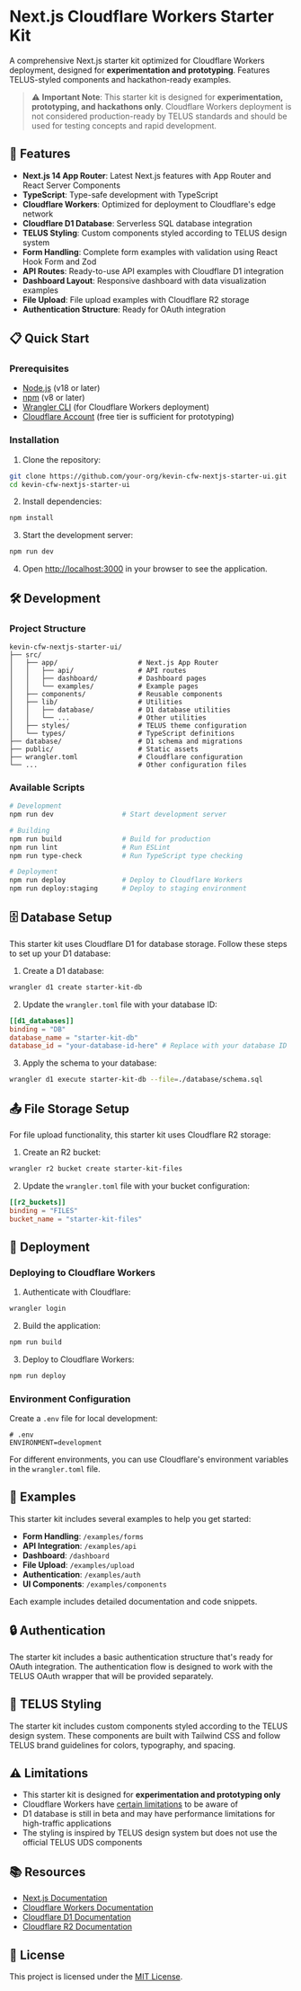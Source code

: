 # Next.js Cloudflare Workers Starter Kit

A comprehensive Next.js starter kit optimized for Cloudflare Workers deployment, designed for **experimentation and prototyping**. Features TELUS-styled components and hackathon-ready examples.

> ⚠️ **Important Note**: This starter kit is designed for **experimentation, prototyping, and hackathons only**. Cloudflare Workers deployment is not considered production-ready by TELUS standards and should be used for testing concepts and rapid development.

## 🚀 Features

- **Next.js 14 App Router**: Latest Next.js features with App Router and React Server Components
- **TypeScript**: Type-safe development with TypeScript
- **Cloudflare Workers**: Optimized for deployment to Cloudflare's edge network
- **Cloudflare D1 Database**: Serverless SQL database integration
- **TELUS Styling**: Custom components styled according to TELUS design system
- **Form Handling**: Complete form examples with validation using React Hook Form and Zod
- **API Routes**: Ready-to-use API examples with Cloudflare D1 integration
- **Dashboard Layout**: Responsive dashboard with data visualization examples
- **File Upload**: File upload examples with Cloudflare R2 storage
- **Authentication Structure**: Ready for OAuth integration

## 📋 Quick Start

### Prerequisites

- [Node.js](https://nodejs.org/) (v18 or later)
- [npm](https://www.npmjs.com/) (v8 or later)
- [Wrangler CLI](https://developers.cloudflare.com/workers/wrangler/install-and-update/) (for Cloudflare Workers deployment)
- [Cloudflare Account](https://dash.cloudflare.com/sign-up) (free tier is sufficient for prototyping)

### Installation

1. Clone the repository:

```bash
git clone https://github.com/your-org/kevin-cfw-nextjs-starter-ui.git
cd kevin-cfw-nextjs-starter-ui
```

2. Install dependencies:

```bash
npm install
```

3. Start the development server:

```bash
npm run dev
```

4. Open [http://localhost:3000](http://localhost:3000) in your browser to see the application.

## 🛠️ Development

### Project Structure

```
kevin-cfw-nextjs-starter-ui/
├── src/
│   ├── app/                    # Next.js App Router
│   │   ├── api/                # API routes
│   │   ├── dashboard/          # Dashboard pages
│   │   └── examples/           # Example pages
│   ├── components/             # Reusable components
│   ├── lib/                    # Utilities
│   │   ├── database/           # D1 database utilities
│   │   └── ...                 # Other utilities
│   ├── styles/                 # TELUS theme configuration
│   └── types/                  # TypeScript definitions
├── database/                   # D1 schema and migrations
├── public/                     # Static assets
├── wrangler.toml               # Cloudflare configuration
└── ...                         # Other configuration files
```

### Available Scripts

```bash
# Development
npm run dev                 # Start development server

# Building
npm run build               # Build for production
npm run lint                # Run ESLint
npm run type-check          # Run TypeScript type checking

# Deployment
npm run deploy              # Deploy to Cloudflare Workers
npm run deploy:staging      # Deploy to staging environment
```

## 🗄️ Database Setup

This starter kit uses Cloudflare D1 for database storage. Follow these steps to set up your D1 database:

1. Create a D1 database:

```bash
wrangler d1 create starter-kit-db
```

2. Update the `wrangler.toml` file with your database ID:

```toml
[[d1_databases]]
binding = "DB"
database_name = "starter-kit-db"
database_id = "your-database-id-here" # Replace with your database ID
```

3. Apply the schema to your database:

```bash
wrangler d1 execute starter-kit-db --file=./database/schema.sql
```

## 📤 File Storage Setup

For file upload functionality, this starter kit uses Cloudflare R2 storage:

1. Create an R2 bucket:

```bash
wrangler r2 bucket create starter-kit-files
```

2. Update the `wrangler.toml` file with your bucket configuration:

```toml
[[r2_buckets]]
binding = "FILES"
bucket_name = "starter-kit-files"
```

## 🚀 Deployment

### Deploying to Cloudflare Workers

1. Authenticate with Cloudflare:

```bash
wrangler login
```

2. Build the application:

```bash
npm run build
```

3. Deploy to Cloudflare Workers:

```bash
npm run deploy
```

### Environment Configuration

Create a `.env` file for local development:

```
# .env
ENVIRONMENT=development
```

For different environments, you can use Cloudflare's environment variables in the `wrangler.toml` file.

## 🧩 Examples

This starter kit includes several examples to help you get started:

- **Form Handling**: `/examples/forms`
- **API Integration**: `/examples/api`
- **Dashboard**: `/dashboard`
- **File Upload**: `/examples/upload`
- **Authentication**: `/examples/auth`
- **UI Components**: `/examples/components`

Each example includes detailed documentation and code snippets.

## 🔒 Authentication

The starter kit includes a basic authentication structure that's ready for OAuth integration. The authentication flow is designed to work with the TELUS OAuth wrapper that will be provided separately.

## 🎨 TELUS Styling

The starter kit includes custom components styled according to the TELUS design system. These components are built with Tailwind CSS and follow TELUS brand guidelines for colors, typography, and spacing.

## ⚠️ Limitations

- This starter kit is designed for **experimentation and prototyping only**
- Cloudflare Workers have [certain limitations](https://developers.cloudflare.com/workers/platform/limits/) to be aware of
- D1 database is still in beta and may have performance limitations for high-traffic applications
- The styling is inspired by TELUS design system but does not use the official TELUS UDS components

## 📚 Resources

- [Next.js Documentation](https://nextjs.org/docs)
- [Cloudflare Workers Documentation](https://developers.cloudflare.com/workers/)
- [Cloudflare D1 Documentation](https://developers.cloudflare.com/d1/)
- [Cloudflare R2 Documentation](https://developers.cloudflare.com/r2/)

## 📝 License

This project is licensed under the [MIT License](LICENSE).
